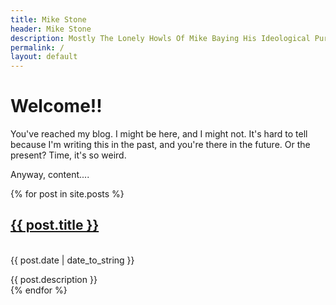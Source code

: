 ```yaml
---
title: Mike Stone 
header: Mike Stone 
description: Mostly The Lonely Howls Of Mike Baying His Ideological Purity At The Moon 
permalink: /
layout: default
---
```


# Welcome!!

You've reached my blog. I might be here, and I might not. It's hard to tell because I'm writing this in the past, and you're there in the future. Or the present? Time, it's so weird.

Anyway, content....

{% for post in site.posts %}
  <p><h2><a href="{{ post.url }}">{{ post.title }}</a></h2><br>
  {{ post.date | date_to_string }}</p>

{{ post.description }}<br>
{% endfor %}
